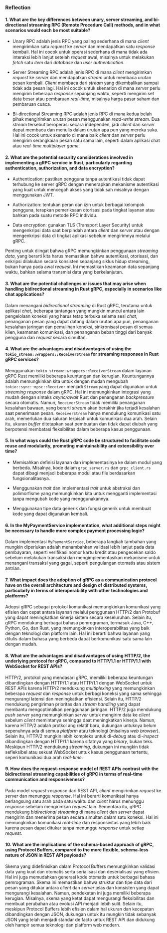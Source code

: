 ### Reflection

#### 1. What are the key differences between unary, server streaming, and bi-directional streaming RPC (Remote Procedure Call) methods, and in what scenarios would each be most suitable?

- Unary RPC adalah jenis RPC yang paling sederhana di mana _client_ mengirimkan satu _request_ ke _server_ dan mendapatkan satu _response_ kembali. Hal ini cocok untuk operasi sederhana di mana tidak ada interaksi lebih lanjut setelah _request_ awal, misalnya untuk melakukan _fetch_ satu _item_ dari _database_ dan _user authentication_.

- Server Streaming RPC adalah jenis RPC di mana _client_ mengirimkan _request_ ke _server_ dan mendapatkan _stream_ untuk membaca urutan pesan kembali. _Client_ membaca dari _stream_ yang dikembalikan sampai tidak ada pesan lagi. Hal ini cocok untuk skenarion di mana _server_ perlu mengirim beberapa _response_ sepanjang waktu, seperti mengirim set data besar atau pembaruan _real-time_, misalnya harga pasar saham dan pembaruan cuaca.

- Bi-directional Streaming RPC adalah jenis RPC di mana kedua belah pihak mengirimkan urutan pesan menggunakan _read-write stream_. Dua _stream_ tersebut beroperasi secara independen, jadi _client_ dan _server_ dapat membaca dan menulis dalam urutan apa pun yang mereka suka. Hal ini cocok untuk skenario di mana baik _client_ dan _server_ perlu mengirim serangkaian pesan satu sama lain, seperti dalam aplikasi chat atau _real-time multiplayer game_.

#### 2. What are the potential security considerations involved in implementing a gRPC service in Rust, particularly regarding authentication, authorization, and data encryption?

- Authentication: pastikan pengguna tanpa autentikasi tidak dapat terhubung ke server gRPC dengan menerapkan mekanisme autentikasi yang kuat untuk mencegah akses yang tidak sah misalnya dengan menggunakan JWT.

- Authorization: tentukan peran dan izin untuk berbagai kelompok pengguna, terapkan pemeriksaan otorisasi pada tingkat layanan atau bahkan pada suatu metode RPC individu.

- Data encryption: gunakan TLS (Transport Layer Security) untuk mengenkripsi data saat berpindah antara _client_ dan _server_ atau dengan mengenkripsi data di tingkat aplikasi sebelum mengirimnya melalui gRPC.

Penting untuk diingat bahwa gRPC memungkinkan penggunaan _streaming data_, yang berarti kita harus memastikan bahwa autentikasi, otorisasi, dan enkripsi dilakukan secara konsisten sepanjang siklus hidup streaming, bukan hanya pada awal _request_. Ini memastikan keamanan data sepanjang waktu, bahkan selama transmisi data yang berkelanjutan.

#### 3. What are the potential challenges or issues that may arise when handling bidirectional streaming in Rust gRPC, especially in scenarios like chat applications?

Dalam menangani _bidirectional streaming_ di Rust gRPC, terutama untuk aplikasi _chat_, beberapa tantangan yang mungkin muncul antara lain pengelolaan koneksi yang harus tetap terbuka selama sesi _chat_, penanganan pesan yang dapat datang dalam urutan apa pun, penanganan kesalahan jaringan dan pemulihan koneksi, sinkronisasi pesan di semua klien, keamanan komunikasi, dan penanganan beban tinggi dari banyak pengguna dan _request_ secara simultan.

#### 4. What are the advantages and disadvantages of using the `tokio_stream::wrappers::ReceiverStream` for streaming responses in Rust gRPC services?

Menggunakan `tokio_stream::wrappers::ReceiverStream` dalam layanan gRPC Rust memiliki beberapa keuntungan dan kerugian. Keuntungannya adalah memungkinkan kita untuk dengan mudah mengubah `tokio::sync::mpsc::Receiver` menjadi `Stream` yang dapat digunakan untuk _streaming response_ dalam gRPC. Hal ini memungkinkan integrasi yang mudah dengan sintaks _async/await_ Rust dan penanganan _backpressure_ secara otomatis. Namun, `ReceiverStream` tidak memiliki penanganan kesalahan bawaan, yang berarti _stream_ akan berakhir jika terjadi kesalahan saat penerimaan pesan. `ReceiverStream` hanya mendukung komunikasi satu arah, memerlukan dua saluran terpisah untuk komunikasi dua arah. Selain itu, ukuran _buffer_ ditetapkan saat pembuatan dan tidak dapat diubah yang berpotensi membatasi fleksibilitas dalam beberapa kasus penggunaan.

#### 5. In what ways could the Rust gRPC code be structured to facilitate code reuse and modularity, promoting maintainability and extensibility over time?

- Memisahkan definisi layanan dan implementasinya ke dalam modul yang berbeda. Misalnya, kode dalam `grpc_server.rs` dan `grpc_client.rs` dapat dibagi menjadi beberapa modul atau file berdasarkan fungsionalitasnya.

- Menggunakan _trait_ dan implementasi _trait_ untuk abstraksi dan polimorfisme yang memungkinkan kita untuk mengganti implementasi tanpa mengubah kode yang menggunakannya.

- Menggunakan tipe data generik dan fungsi generik untuk membuat kode yang dapat digunakan kembali.

#### 6. In the MyPaymentService implementation, what additional steps might be necessary to handle more complex payment processing logic?

Dalam implementasi `MyPaymentService`, beberapa langkah tambahan yang mungkin diperlukan adalah menambahkan validasi lebih lanjut pada data pembayaran, seperti verifikasi nomor kartu kredit atau pengecekan saldo sebelum melakukan transaksi dan mengimplementasikan mekanisme untuk menangani transaksi yang gagal, seperti pengulangan otomatis atau sistem antrian.

#### 7. What impact does the adoption of gRPC as a communication protocol have on the overall architecture and design of distributed systems, particularly in terms of interoperability with other technologies and platforms?

Adopsi gRPC sebagai protokol komunikasi memungkinkan komunikasi yang efisien dan cepat antara layanan melalui penggunaan HTTP/2 dan Protobuf yang dapat meningkatkan kinerja sistem secara keseluruhan. Selain itu, gRPC mendukung berbagai bahasa pemrograman, termasuk Java, C++, Python, Go, dan Rust, yang memungkinkan interoperabilitas yang baik dengan teknologi dan platform lain. Hal ini berarti bahwa layanan yang ditulis dalam bahasa yang berbeda dapat berkomunikasi satu sama lain dengan mudah.

#### 8. What are the advantages and disadvantages of using HTTP/2, the underlying protocol for gRPC, compared to HTTP/1.1 or HTTP/1.1 with WebSocket for REST APIs?

HTTP/2, protokol yang mendasari gRPC, memiliki beberapa keuntungan dibandingkan dengan HTTP/1.1 atau HTTP/1.1 dengan WebSocket untuk REST APIs karena HTTP/2 mendukung _multiplexing_ yang memungkinkan beberapa _request_ dan _response_ untuk berbagi koneksi yang sama sehingga mengurangi latensi dan meningkatkan efisiensi. Selain itu, HTTP/2 mendukung pengiriman prioritas dan _stream handling_ yang dapat membantu mengoptimalkan penggunaan jaringan. HTTP/2 juga mendukung _push server_ yang memungkinkan _server_ untuk mengirim data ke _client_ sebelum _client_ memintanya sehingga daat meningkatkan kinerja. Namun, karena HTTP/2 adalah protkol ang relatif baru, dukungan untuknya belum sepenuhnya ada di semua _platform_ atau teknologi (misalnya _web browser_). Selain itu, HTTP/2 mungkin lebih kompleks untuk di-_debug_ atau di-_inspect_ dibandingkan dengan HTTP/1.1 karena sifatnya yang _binary_, bukan teks. Meskipun HTTP/2 mendukung _streaming_, dukungan ini mungkin tidak sefleksibel atau sekuat WebSocket untuk kasus penggunaan tertentu, seperi komunikasi dua arah _real-time_.

#### 9. How does the request-response model of REST APIs contrast with the bidirectional streaming capabilities of gRPC in terms of real-time communication and responsiveness?

Pada model _request-response_ dari REST API, _client_ mengirimkan _request_ ke _server_ dan menunggu _response_. Hal ini berarti komunikasi hanya berlangsung satu arah pada satu waktu dan _client_ harus menunggu _response_ sebelum mengirimkan _request_ lain. Sementara itu, gRPC mendukung _bidirectional streaming_ di mana _client_ dan _server_ dapat mengirim dan menerima pesan secara simultan dalam satu koneksi. Hal ini memungkinkan komunikasi _real-time_ dan responsivitas yang lebih baik karena pesan dapat ditukar tanpa menunggu _response_ untuk setiap _request_.

#### 10. What are the implications of the schema-based approach of gRPC, using Protocol Buffers, compared to the more flexible, schema-less nature of JSON in REST API payloads?

Skema yang didefinisikan dalam Protocol Buffers memungkinkan validasi data yang kuat dan otomatis serta serialisasi dan deserialisasi yang efisien. Hal ini juga memudahkan generasi kode otomatis untuk berbagai bahasa pemrograman. Skema ini memastikan bahwa struktur dan tipe data dari pesan yang ditukar antara _client_ dan _server_ jelas dan konsisten yang dapat mengurangi kesalahan. Namun, pendekatan ini juga memiliki beberapa kerugian. Misalnya, skema yang ketat dapat mengurangi fleksibilitas dan membuat perubahan atau evolusi API menjadi lebih sulit. Selain itu, meskipun Protocol Buffers lebih efisien dalam hal ukuran dan kecepatan dibandingkan dengan JSON, dukungan untuk itu mungkin tidak sebanyak JSON yang telah menjadi standar de facto untuk REST API dan didukung oleh hampir semua teknologi dan platform web modern.

